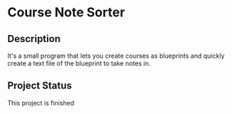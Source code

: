 # Course Note Sorter

## Description
It's a small program that lets you create courses as blueprints and quickly create a text file of the blueprint to take notes in.

## Project Status
This project is finished
